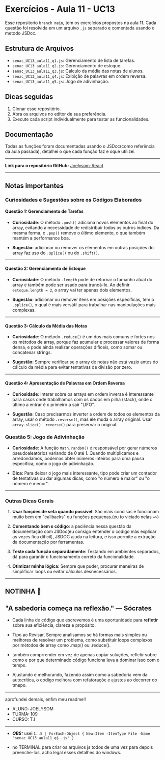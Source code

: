 # Exercícios - Aula 11 - UC13

Esse repositorio `branch main`, tem os exercícios propostos na aula 11. Cada questão foi resolvida em um arquivo `.js` separado e comentada usando o metodo JSDoc.

## Estrutura de Arquivos

- `senac_UC13_aula11_q1.js`: Gerenciamento de lista de tarefas.
- `senac_UC13_aula11_q2.js`: Gerenciamento de estoque.
- `senac_UC13_aula11_q3.js`: Cálculo da média das notas de alunos.
- `senac_UC13_aula11_q4.js`: Exibição de palavras em ordem reversa.
- `senac_UC13_aula11_q5.js`: Jogo de adivinhação.

## Dicas seguidas

1. Clonar esse repositório.
2. Abra os arquivos no editor de sua preferência.
3. Execute cada script individualmente para testar as funcionalidades.

## Documentação

Todas as funções foram documentadas usando o JSDoc(como referência da aula passada), detalhei o que cada função faz e oque utilizei.

---

**Link para o repositório GitHub:** [Joelysom-React](https://github.com/joelysom/REACT_JOELYSOM.git)

---

## Notas importantes
### Curiosidades e Sugestões sobre os Códigos Elaborados

#### **Questão 1: Gerenciamento de Tarefas**

- **Curiosidade**: O método `.push()` adiciona novos elementos ao final do array, evitando a necessidade de redistribuir todos os outros indices. Da mesma forma, o `.pop()` remove o último elemento, o que também mantém a performance boa.

- **Sugestão**: adicionar ou remover os elementos em outras posições do array faz uso do `.splice()` ou do `.shift()`.

---

#### **Questão 2: Gerenciamento de Estoque**

- **Curiosidade**: O método `.length` pode de retornar o tamanho atual do array e também pode ser usado para truncá-lo. Ao definir `estoque.length = 2`, o array vai ter apenas dois elementos.

- **Sugestão**: adicionar ou remover itens em posições específicas, tem o `.splice()`, o qual é mais versátil para trabalhar nas manipulações mais complexas.

---

#### **Questão 3: Cálculo da Média das Notas**

- **Curiosidade**: O método `.reduce()` é um dos mais comuns e fortes nos os métodos de array, porque faz acumular e processar valores de forma densa, e pode ainda realizar operações dificeis, como somar ou concatenar strings.

- **Sugestão**: Sempre verificar se o array de notas não está vazio antes do cálculo da média para evitar tentativas de divisão por zero.

---

#### **Questão 4: Apresentação de Palavras em Ordem Reversa**

- **Curiosidade**: Interar sobre os arrays em ordem inversa é interessante para casos onde trabalhamos com os dados em pilha (stack), onde o último a entrar é o primeiro a sair "LIFO".

- **Sugestão**: Caso precisarmos inverter a ordem de todos os elementos da array, usar o método `.reverse()`, mas ele muda o array original. Usar `array.slice(). reverse()` para preservar o original. 

### Questão 5: Jogo de Adivinhação

- **Curiosidade**: A função `Math.random()` é responsável por gerar números pseudoaleatórios variando de 0 até 1. Quando multiplicamos e arredondamos, podemos obter números inteiros para uma pausa específica, como o jogo de adivinhação.

- **Dica**: Para deixar o jogo mais interessante, tipo pode criar um contador de tentativas ou dar algumas dicas, como "o número é maior" ou "o número é menor".

---

### Outras Dicas Gerais

1. **Usar funções de seta quando possível**: São mais concisas e funcionam muito bem em "callbacks" ou funções pequenas.(eu to viciado nelas `=>`)

2. **Comentando bem o código**: a paciência nessa questão da documentação com JSDoc(eu consigo entender o codigo más explicar as vezes fica dificil), JSDOC ajuda na leitura, e isso permite a extração da documentação por ferramentas. 

3. **Teste cada função separadamente**: Testando em ambientes separados, dá para garantir o funcionamento correto da funcionalidade.

4. **Otimizar minha lógica**: Sempre que puder, procurar maneiras de simplificar loops ou evitar cálculos desnecessários. 

---

## NOTINHA 💋

## **"A sabedoria começa na reflexão."** — Sócrates
- Cada linha de código que escrevemos é uma oportunidade para **refletir** sobre sua eficiência, clareza e propósito.

- Tipo ao Revisar, Sempre analisamos se há formas mais simples ou melhores de resolver um problema, como substituir loops complexos por métodos de array como .map() ou .reduce().

- também comprrender em vez de apenas copiar soluções, refletir sobre como e por que determinado código funciona leva a dominar isso com o tempo.

- Ajustando e melhorando, fazendo assim como a sabedoria vem da autocrítica, o código melhora com refatoraçõe e ajustes ao decorrer do tmepo.

---
aprofundei demais, enfim meu readme!!

- ALUNO: JOELYSOM
- TURMA: 109
- CURSO: T.I

---

- ***OBS:*** usei `1..5 | ForEach-Object { New-Item -ItemType File -Name "senac_UC13_aula11_q$_.js" }
`

- no TERMINAL para criar os arquivos js todos de uma vez para depois preenche-los, acho legal esses detalhes do windows.